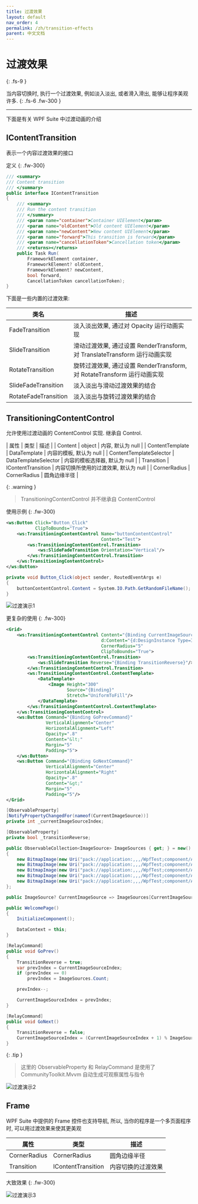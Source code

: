 ```yaml
---
title: 过渡效果
layout: default
nav_order: 4
permalink: /zh/transition-effects
parent: 中文文档
---
```


# 过渡效果
{: .fs-9 }

当内容切换时, 执行一个过渡效果, 例如淡入淡出, 或者滑入滑出, 能够让程序美观许多.
{: .fs-6 .fw-300 }

---

下面是有关 WPF Suite 中过渡动画的介绍

## IContentTransition

表示一个内容过渡效果的接口

定义
{: .fw-300}

```cs
/// <summary>
/// Content transition
/// </summary>
public interface IContentTransition
{
    /// <summary>
    /// Run the content transition
    /// </summary>
    /// <param name="container">Container UIElement</param>
    /// <param name="oldContent">Old content UIElement</param>
    /// <param name="newContent">New content UIElement</param>
    /// <param name="forward">This transition is forward</param>
    /// <param name="cancellationToken">Cancellation token</param>
    /// <returns></returns>
    public Task Run(
        FrameworkElement container, 
        FrameworkElement? oldContent, 
        FrameworkElement? newContent, 
        bool forward, 
        CancellationToken cancellationToken);
}

```

下面是一些内置的过渡效果:

| 类名 | 描述 |
| --- | --- |
| FadeTransition | 淡入淡出效果, 通过对 Opacity 运行动画实现 |
| SlideTransition | 滑动过渡效果, 通过设置 RenderTransform, 对 TranslateTransform 运行动画实现 |
| RotateTransition | 旋转过渡效果, 通过设置 RenderTransform, 对 RotateTransform 运行动画实现 |
| SlideFadeTransition | 淡入淡出与滑动过渡效果的结合 |
| RotateFadeTransition | 淡入淡出与旋转过渡效果的结合 |

## TransitioningContentControl

允许使用过渡动画的 ContentControl 实现. 继承自 Control.

| 属性 | 类型 | 描述 |
| Content | object | 内容, 默认为 null |
| ContentTemplate | DataTemplate | 内容的模板, 默认为 null |
| ContentTemplateSelector | DataTemplateSelector | 内容的模板选择器, 默认为 null |
| Transition | IContentTransition | 内容切换所使用的过渡效果, 默认为 null |
| CornerRadius | CornerRadius | 圆角边缘半径 |

{: .warning }
> TransitioningContentControl 并不继承自 ContentControl

使用示例
{: .fw-300}

```xml
<ws:Button Click="Button_Click"
           ClipToBounds="True">
    <ws:TransitioningContentControl Name="buttonContentControl"
                                    Content="Test">
        <ws:TransitioningContentControl.Transition>
            <ws:SlideFadeTransition Orientation="Vertical"/>
        </ws:TransitioningContentControl.Transition>
    </ws:TransitioningContentControl>
</ws:Button>
```

```cs
private void Button_Click(object sender, RoutedEventArgs e)
{
    buttonContentControl.Content = System.IO.Path.GetRandomFileName();
}
```

![过渡演示1](/images/transition-example1.webp)

更复杂的使用
{: .fw-300}

```xml
<Grid>
    <ws:TransitioningContentControl Content="{Binding CurrentImageSource}"
                                    d:Content="{d:DesignInstance Type=ImageSource}"
                                    CornerRadius="5"
                                    ClipToBounds="True">
        <ws:TransitioningContentControl.Transition>
            <ws:SlideTransition Reverse="{Binding TransitionReverse}"/>
        </ws:TransitioningContentControl.Transition>
        <ws:TransitioningContentControl.ContentTemplate>
            <DataTemplate>
                <Image Height="300"
                       Source="{Binding}"
                       Stretch="UniformToFill"/>
            </DataTemplate>
        </ws:TransitioningContentControl.ContentTemplate>
    </ws:TransitioningContentControl>
    <ws:Button Command="{Binding GoPrevCommand}"
               VerticalAlignment="Center"
               HorizontalAlignment="Left"
               Opacity=".8"
               Content="&lt;"
               Margin="5"
               Padding="5">
    </ws:Button>
    <ws:Button Command="{Binding GoNextCommand}"
               VerticalAlignment="Center"
               HorizontalAlignment="Right"
               Opacity=".8"
               Content="&gt;"
               Margin="5"
               Padding="5"/>
</Grid>
```

```cs
[ObservableProperty]
[NotifyPropertyChangedFor(nameof(CurrentImageSource))]
private int _currentImageSourceIndex;

[ObservableProperty]
private bool _transitionReverse;

public ObservableCollection<ImageSource> ImageSources { get; } = new()
{
    new BitmapImage(new Uri("pack://application:,,,/WpfTest;component/Assets/Banners/1.jpg")),
    new BitmapImage(new Uri("pack://application:,,,/WpfTest;component/Assets/Banners/2.jpg")),
    new BitmapImage(new Uri("pack://application:,,,/WpfTest;component/Assets/Banners/3.jpg")),
    new BitmapImage(new Uri("pack://application:,,,/WpfTest;component/Assets/Banners/4.jpg")),
    new BitmapImage(new Uri("pack://application:,,,/WpfTest;component/Assets/Banners/5.jpg")),
};

public ImageSource? CurrentImageSource => ImageSources[CurrentImageSourceIndex];

public WelcomePage()
{
    InitializeComponent();

    DataContext = this;
}

[RelayCommand]
public void GoPrev()
{
    TransitionReverse = true;
    var prevIndex = CurrentImageSourceIndex;
    if (prevIndex == 0)
        prevIndex = ImageSources.Count;

    prevIndex--;

    CurrentImageSourceIndex = prevIndex;
}

[RelayCommand]
public void GoNext()
{
    TransitionReverse = false;
    CurrentImageSourceIndex = (CurrentImageSourceIndex + 1) % ImageSources.Count;
}
```

{: .tip }
> 这里的 ObservableProperty 和 RelayCommand 是使用了 CommunityToolkit.Mvvm 自动生成可观察属性与指令

![过渡演示2](/images/transition-example2.webp)

## Frame

WPF Suite 中提供的 Frame 控件也支持导航, 所以, 当你的程序是一个多页面程序时, 可以用过渡效果来使其更美观

| 属性 | 类型 | 描述 |
| --- | --- | ---- |
| CornerRadius | CornerRadius | 圆角边缘半径 |
| Transition | IContentTransition | 内容切换的过渡效果 |

大致效果
{: .fw-300}

![过渡演示3](/images/transition-example3.webp)